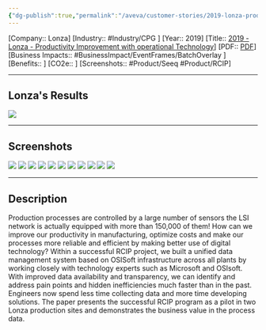 ```yaml
---
{"dg-publish":true,"permalink":"/aveva/customer-stories/2019-lonza-productivity-improvement-with-operational-technology/","dgPassFrontmatter":true}
---
```


[Company:: Lonza]
[Industry:: #Industry/CPG ]
[Year:: 2019]
[Title:: [2019 - Lonza - Productivity Improvement with operational Technology](https://resources.osisoft.com/presentations/pivot--productivity-improvement-with-operational-technology--lonzax/)]
[PDF:: [PDF](https://cdn.osisoft.com/osi/presentations/2019-uc-gothenburg/UC19EU-D2FB02-Lonza-Lacaille-PIVOT-Productivity-Improvement-with-operational-Technology.pdf)]
[Business Impacts:: #BusinessImpact/EventFrames/BatchOverlay ]
[Benefits:: ]
[CO2e:: ]
[Screenshots:: #Product/Seeq #Product/RCIP] 

---
## Lonza's Results
![](https://i.imgur.com/QimnP62.png)

---
## Screenshots
![](https://i.imgur.com/Fi5Jt2B.png)
![](https://i.imgur.com/WE8mXe3.png)
![](https://i.imgur.com/vzFQ2kC.png)
![](https://i.imgur.com/QXcCyHB.png)
![](https://i.imgur.com/Asem9Vj.png)
![](https://i.imgur.com/JSzQ0AT.png)
![](https://i.imgur.com/mOBmrgp.png)
![](https://i.imgur.com/ySEkkgj.png)
![](https://i.imgur.com/GWafi2e.png)
![](https://i.imgur.com/2NAOR4F.png)
![](https://i.imgur.com/nYJgM8n.png)

---
## Description
Production processes are controlled by a large number of sensors the LSI network is actually equipped with more than 150,000 of them! How can we improve our productivity in manufacturing, optimize costs and make our processes more reliable and efficient by making better use of digital technology? Within a successful RCIP project, we built a unified data management system based on OSISoft infrastructure across all plants by working closely with technology experts such as Microsoft and OSIsoft. With improved data availability and transparency, we can identify and address pain points and hidden inefficiencies much faster than in the past. Engineers now spend less time collecting data and more time developing solutions. The paper presents the successful RCIP program as a pilot in two Lonza production sites and demonstrates the business value in the process data.